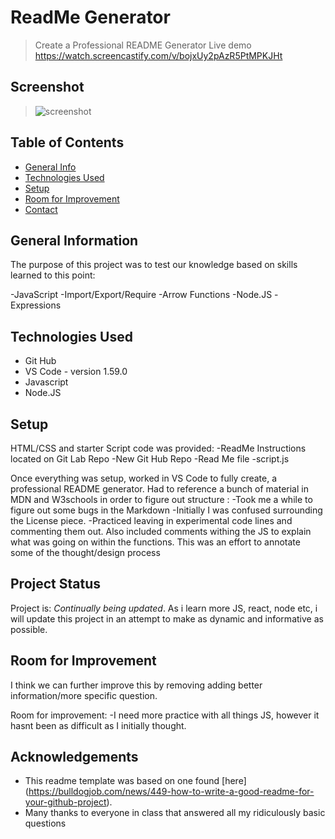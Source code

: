 # ReadMe Generator

> Create a Professional README Generator
> Live demo https://watch.screencastify.com/v/bojxUy2pAzR5PtMPKJHt

## Screenshot

> ![screenshot](https://youtu.be/PXNGMN3vrUI)

## Table of Contents

- [General Info](#general-information)
- [Technologies Used](#technologies-used)
- [Setup](#setup)
- [Room for Improvement](#room-for-improvement)
- [Contact](#contact)

## General Information

The purpose of this project was to test our knowledge based on skills learned to this point:

-JavaScript
-Import/Export/Require
-Arrow Functions
-Node.JS
-Expressions

## Technologies Used

- Git Hub
- VS Code - version 1.59.0
- Javascript
- Node.JS

## Setup

HTML/CSS and starter Script code was provided:
-ReadMe Instructions located on Git Lab Repo
-New Git Hub Repo
-Read Me file
-script.js

Once everything was setup, worked in VS Code to fully create, a professional README generator. Had to reference a bunch of material in MDN and W3schools in order to figure out structure :
-Took me a while to figure out some bugs in the Markdown
-Initially I was confused surrounding the License piece.
-Practiced leaving in experimental code lines and commenting them out. Also included comments withing the JS to explain what was going on within the functions. This was an effort to annotate some of the thought/design process

## Project Status

Project is: _Continually being updated_. As i learn more JS, react, node etc, i will update this project in an attempt to make as dynamic and informative as possible.

## Room for Improvement

I think we can further improve this by removing adding better information/more specific question.

Room for improvement:
-I need more practice with all things JS, however it hasnt been as difficult as I initially thought.

## Acknowledgements

- This readme template was based on one found [here] (https://bulldogjob.com/news/449-how-to-write-a-good-readme-for-your-github-project).
- Many thanks to everyone in class that answered all my ridiculously basic questions
